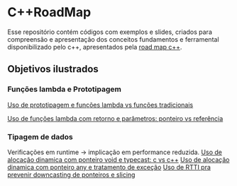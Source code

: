# C++RoadMap

Esse repositório contém códigos com exemplos e slides, criados para compreensão e apresentação dos conceitos fundamentos e ferramental disponibilizado pelo c++, apresentados pela [road map c++](https://roadmap.sh/).

## Objetivos ilustrados

### Funções lambda e Prototipagem

[Uso de prototipagem e funções lambda vs funções tradicionais](lambda.cpp)

[Uso de funções lambda com retorno e parâmetros: ponteiro vs referência](pointerRef.cpp)

### Tipagem de dados

Verificações em runtime -> implicação em performance reduzida.
[Uso de alocação dinamica com ponteiro void e typecast: c vs c++](dinamtype.cpp)
[Uso de alocação dinamica com ponteiro any e tratamento de exceção](dinamc%2B%2B17.cpp)
[Uso de RTTI pra prevenir downcasting de ponteiros e slicing](rtii.cpp)
